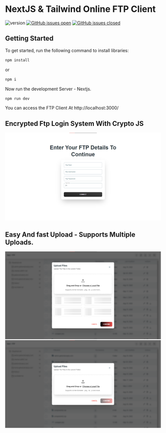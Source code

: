 # NextJS & Tailwind Online FTP Client
![version](https://img.shields.io/badge/version-1.0.0-blue.svg) [![GitHub issues open](https://img.shields.io/github/issues/creativetimofficial/nextjs-tailwind-blog-posts-page.svg)](https://github.com/creativetimofficial/nextjs-tailwind-blog-posts-page/issues?q=is%3Aopen+is%3Aissue) [![GitHub issues closed](https://img.shields.io/github/issues-closed-raw/creativetimofficial/nextjs-tailwind-blog-posts-page.svg)](https://github.com/creativetimofficial/nextjs-tailwind-blog-posts-page/issues?q=is%3Aissue+is%3Aclosed)

## Getting Started

To get started, run the following command to install libraries:

```sh
npm install 
```

or 

```sh
npm i 
```

Now run the development Server - Nextjs.
```sh
npm run dev 
```

You can access the FTP Client At http://localhost:3000/

## Encrypted Ftp Login System With Crypto JS
![Encrypted Login system](public/readme/image.png)

## Easy And fast Upload - Supports Multiple Uploads.
![Easy to download and upload files](public/readme/image-2.png)
![Easy to download and upload files](public/readme/image-1.png)
